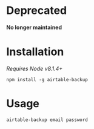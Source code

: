 # Deprecated

**No longer maintained**

# Installation

*Requires Node v8.1.4+*

`npm install -g airtable-backup`

# Usage

`airtable-backup email password`
